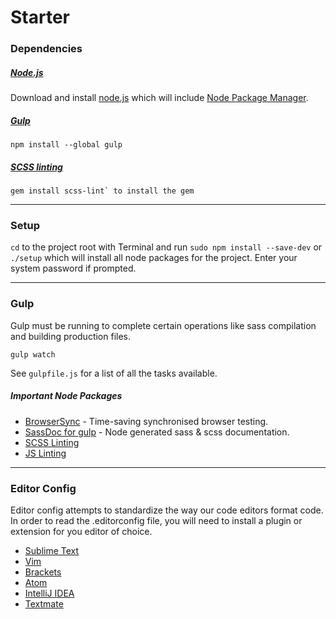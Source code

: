 # Starter

### Dependencies

##### [Node.js](https://nodejs.org/)

Download and install [node.js](https://nodejs.org/) which will include [Node Package Manager](https://www.npmjs.com/).

##### [Gulp](http://gulpjs.com)

    npm install --global gulp

##### [SCSS linting](https://github.com/brigade/scss-lint)

    gem install scss-lint` to install the gem

----

### Setup

`cd` to the project root with Terminal and run `sudo npm install --save-dev` or `./setup` which will install all node packages for the project. Enter your system password if prompted.

----

### Gulp

Gulp must be running to complete certain operations like sass compilation and building production files.

    gulp watch

See `gulpfile.js` for a list of all the tasks available.

##### Important Node Packages

*   [BrowserSync](http://www.browsersync.io/docs/gulp/) - Time-saving synchronised browser testing.
*   [SassDoc for gulp](http://sassdoc.com/gulp/) - Node generated sass & scss documentation.
*   [SCSS Linting](https://www.npmjs.com/package/gulp-scss-lint)
*   [JS Linting](https://www.npmjs.com/package/gulp-jshint)

----

### Editor Config

Editor config attempts to standardize the way our code editors format code. In order to read the .editorconfig file, you
will need to install a plugin or extension for you editor of choice.

*   [Sublime Text](https://github.com/sindresorhus/editorconfig-sublime#readme)
*   [Vim](https://github.com/editorconfig/editorconfig-vim#readme)
*   [Brackets](https://github.com/kidwm/brackets-editorconfig/#readme)
*   [Atom](https://github.com/sindresorhus/atom-editorconfig#readme)
*   [IntelliJ IDEA](https://github.com/JetBrains/intellij-community/tree/master/plugins/editorconfig)
*   [Textmate](https://github.com/Mr0grog/editorconfig-textmate)

